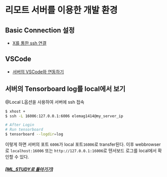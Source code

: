 # 리모트 서버를 이용한 개발 환경

## Basic Connection 설정

- [X를 통한 ssh 연결](x_ssh.md)

## VSCode

- [서버의 VSCode와 연동하기](https://www.youtube.com/watch?v=bl4tivz7kpo&t=3s)

## 서버의 Tensorboard log를 local에서 보기

@Local
L옵션을 사용하여 서버에 ssh 접속

```bash
$ xhost +
$ ssh -L 16006:127.0.0.1:6006 elemag1414@my_server_ip

# After Login
# Run tensorboard
$ tensorboard --logdir=log
```

이렇게 하면 서버의 포트 `6006`가 local 포트`16006`로 transfer된다.
이후 webbrowser로 `localhost:16006` 또는 `http://127.0.0.1:16006`로
텐서보드 로그를 local에서 확인할 수 있다.

##### [[ML_STUDY로 돌아기기]](https://github.com/elemag1414/ML_STUDY)
